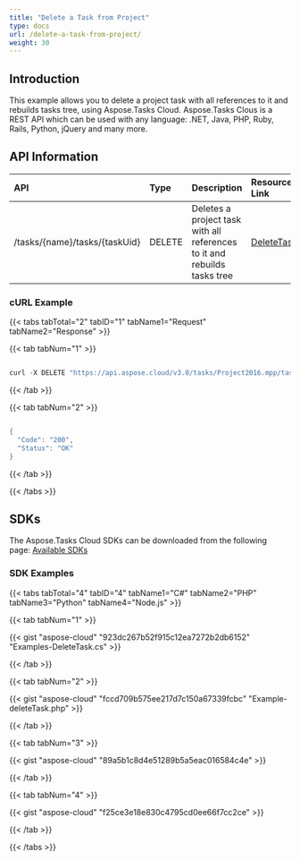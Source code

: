 ```yaml
---
title: "Delete a Task from Project"
type: docs
url: /delete-a-task-from-project/
weight: 30
---
```


## **Introduction**
This example allows you to delete a project task with all references to it and rebuilds tasks tree, using Aspose.Tasks Cloud. Aspose.Tasks Clous is a REST API which can be used with any language: .NET, Java, PHP, Ruby, Rails, Python, jQuery and many more.
## **API Information**

|**API**|**Type**|**Description**|**Resource Link**|
| :- | :- | :- | :- |
|/tasks/{name}/tasks/{taskUid}|DELETE|Deletes a project task with all references to it and rebuilds tasks tree|[DeleteTask](https://apireference.aspose.cloud/tasks/#/TasksTask/DeleteTask)|
### **cURL Example**
{{< tabs tabTotal="2" tabID="1" tabName1="Request" tabName2="Response" >}}

{{< tab tabNum="1" >}}

```java

curl -X DELETE "https://api.aspose.cloud/v3.0/tasks/Project2016.mpp/tasks/4" -H "accept: application/json" -H "x-aspose-client: Containerize.Swagger"

```

{{< /tab >}}

{{< tab tabNum="2" >}}

```java

{
  "Code": "200",
  "Status": "OK"
}

```

{{< /tab >}}

{{< /tabs >}}
## **SDKs**
The Aspose.Tasks Cloud SDKs can be downloaded from the following page: [Available SDKs](/tasks/available-sdks/)
### **SDK Examples**
{{< tabs tabTotal="4" tabID="4" tabName1="C#" tabName2="PHP" tabName3="Python" tabName4="Node.js" >}}

{{< tab tabNum="1" >}}

{{< gist "aspose-cloud" "923dc267b52f915c12ea7272b2db6152" "Examples-DeleteTask.cs" >}}

{{< /tab >}}


{{< tab tabNum="2" >}}

{{< gist "aspose-cloud" "fccd709b575ee217d7c150a67339fcbc" "Example-deleteTask.php" >}}

{{< /tab >}}


{{< tab tabNum="3" >}}

{{< gist "aspose-cloud" "89a5b1c8d4e51289b5a5eac016584c4e" >}}

{{< /tab >}}

{{< tab tabNum="4" >}}

{{< gist "aspose-cloud" "f25ce3e18e830c4795cd0ee66f7cc2ce" >}}

{{< /tab >}}

{{< /tabs >}}
